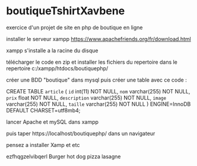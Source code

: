 # boutiqueTshirtXavbene

exercice d'un projet de site en php de boutique en ligne

installer le serveur xampp https://www.apachefriends.org/fr/download.html

xampp s'installe a la racine du disque

télécharger le code en zip et 
installer les fichiers du repertoire dans le repertoire c:/xampp/htdocs/boutiquephp/

créer une BDD "boutique" dans mysql puis créer une table avec ce code :

CREATE TABLE `article` (
  `id` int(11) NOT NULL,
  `nom` varchar(255) NOT NULL,
  `prix` float NOT NULL,
  `description` varchar(255) NOT NULL,
  `image` varchar(255) NOT NULL,
  `taille` varchar(255) NOT NULL
) ENGINE=InnoDB DEFAULT CHARSET=utf8mb4;

lancer Apache et mySQL dans xampp 

puis taper https://localhost/boutiquephp/ dans un navigateur


pensez a installer Xamp et etc

ezfhqgzelvibqerl
Burger
hot dog
pizza
lasagne